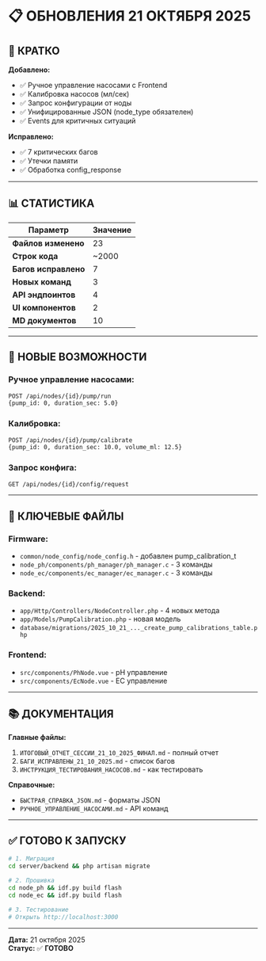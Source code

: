 # 📋 ОБНОВЛЕНИЯ 21 ОКТЯБРЯ 2025

## 🎯 КРАТКО

**Добавлено:**
- ✅ Ручное управление насосами с Frontend
- ✅ Калибровка насосов (мл/сек)
- ✅ Запрос конфигурации от ноды
- ✅ Унифицированные JSON (node_type обязателен)
- ✅ Events для критичных ситуаций

**Исправлено:**
- ✅ 7 критических багов
- ✅ Утечки памяти
- ✅ Обработка config_response

---

## 📊 СТАТИСТИКА

| Параметр | Значение |
|----------|----------|
| **Файлов изменено** | 23 |
| **Строк кода** | ~2000 |
| **Багов исправлено** | 7 |
| **Новых команд** | 3 |
| **API эндпоинтов** | 4 |
| **UI компонентов** | 2 |
| **MD документов** | 10 |

---

## 🚀 НОВЫЕ ВОЗМОЖНОСТИ

### Ручное управление насосами:
```bash
POST /api/nodes/{id}/pump/run
{pump_id: 0, duration_sec: 5.0}
```

### Калибровка:
```bash
POST /api/nodes/{id}/pump/calibrate
{pump_id: 0, duration_sec: 10.0, volume_ml: 12.5}
```

### Запрос конфига:
```bash
GET /api/nodes/{id}/config/request
```

---

## 📁 КЛЮЧЕВЫЕ ФАЙЛЫ

### Firmware:
- `common/node_config/node_config.h` - добавлен pump_calibration_t
- `node_ph/components/ph_manager/ph_manager.c` - 3 команды
- `node_ec/components/ec_manager/ec_manager.c` - 3 команды

### Backend:
- `app/Http/Controllers/NodeController.php` - 4 новых метода
- `app/Models/PumpCalibration.php` - новая модель
- `database/migrations/2025_10_21_..._create_pump_calibrations_table.php`

### Frontend:
- `src/components/PhNode.vue` - pH управление
- `src/components/EcNode.vue` - EC управление

---

## 📚 ДОКУМЕНТАЦИЯ

**Главные файлы:**
1. `ИТОГОВЫЙ_ОТЧЕТ_СЕССИИ_21_10_2025_ФИНАЛ.md` - полный отчет
2. `БАГИ_ИСПРАВЛЕНЫ_21_10_2025.md` - список багов
3. `ИНСТРУКЦИЯ_ТЕСТИРОВАНИЯ_НАСОСОВ.md` - как тестировать

**Справочные:**
- `БЫСТРАЯ_СПРАВКА_JSON.md` - форматы JSON
- `РУЧНОЕ_УПРАВЛЕНИЕ_НАСОСАМИ.md` - API команд

---

## ✅ ГОТОВО К ЗАПУСКУ

```bash
# 1. Миграция
cd server/backend && php artisan migrate

# 2. Прошивка
cd node_ph && idf.py build flash
cd node_ec && idf.py build flash

# 3. Тестирование
# Открыть http://localhost:3000
```

---

**Дата:** 21 октября 2025  
**Статус:** ✅ **ГОТОВО**


